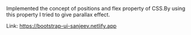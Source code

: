 Implemented the concept of positions and flex property of CSS.By using this property I tried to give parallax effect.

Link: https://bootstrap-ui-sanjeev.netlify.app
